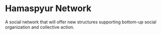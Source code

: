 Hamaspyur Network
==================

A social network that will offer new structures supporting bottom-up social organization and collective action.
